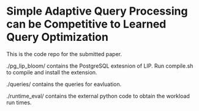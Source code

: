 # Simple Adaptive Query Processing can be Competitive to Learned Query Optimization 

This is the code repo for the submitted paper.

./pg_lip_bloom/ contains the PostgreSQL extesnion of LIP. Run compile.sh to compile and install the extension. 

./queries/ contains the queries for eavluation. 

./runtime_eval/ contains the external python code to obtain the workload run times. 
